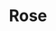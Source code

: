 ---
title: Rose
date: 
draft: false

# descripcion
description : Anillos dobles con cadena

materials: Plata 925

color: Plateado

dimensions: 6cm

code: 01-01-0017

type: "Aros"

categories: []

price: $6.450,00

price_eftvo: $5.480,00

# Images
# first image will be shown in the product page
images:
  # - image: "images/path_to_image"
  # La ubicacion de las imagenes es imagenes/Aros/Aros.Colgantes/01-01-0017-rose
  - image: "./images/aros/colgantes/01-01-0017-anillos-dobles-con-cadena_a.jpeg"
  - image: "./images/aros/colgantes/01-01-0017-anillos-dobles-con-cadena_b.jpeg"
---